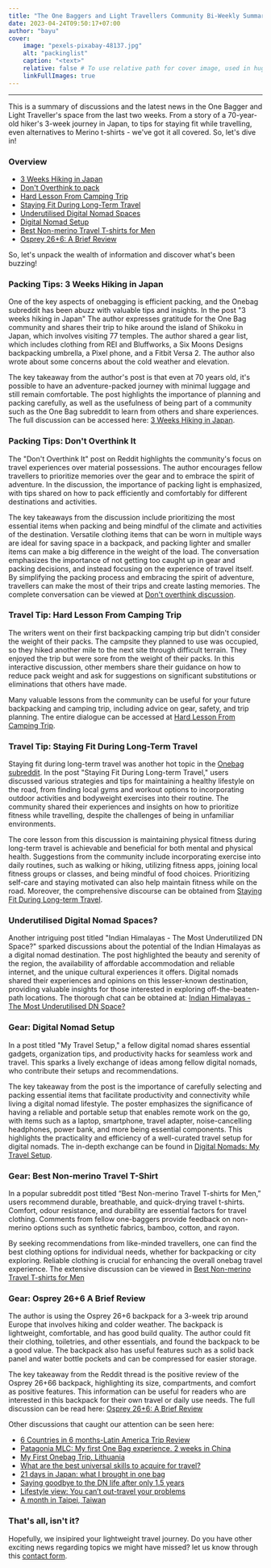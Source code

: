 ```yaml
---
title: "The One Baggers and Light Travellers Community Bi-Weekly Summary"
date: 2023-04-24T09:50:17+07:00
author: "bayu"
cover:
    image: "pexels-pixabay-48137.jpg"
    alt: "packinglist"
    caption: "<text>"
    relative: false # To use relative path for cover image, used in hugo Page-bundles
    linkFullImages: true
---
```

---

This is a summary of discussions and the latest news in the One Bagger and Light Traveller's space from the last two weeks. From a story of a 70-year-old hiker's 3-week journey in Japan, to tips for staying fit while travelling, even alternatives to Merino t-shirts - we've got it all covered. So, let's dive in!

### Overview

- [3 Weeks Hiking in Japan](#packing-tips-3-weeks-hiking-in-japan)
- [Don\'t Overthink to pack](#packing-tips-dont-overthink-it)
- [Hard Lesson From Camping Trip](#travel-tip-hard-lesson-from-camping-trip)
- [Staying Fit During Long-Term Travel](#travel-tip-staying-fit-during-long-term-travel)
- [Underutilised Digital Nomad Spaces](#underutilised-digital-nomad-spaces)
- [Digital Nomad Setup](#gear-digital-nomad-setup)
- [Best Non-merino Travel T-shirts for Men](#gear-best-non-merino-travel-t-shirt)
- [Osprey 26+6: A Brief Review](#gear-osprey-266-a-brief-review)

So, let's unpack the wealth of information and discover what's been buzzing!

### Packing Tips: 3 Weeks Hiking in Japan
One of the key aspects of onebagging is efficient packing, and the Onebag subreddit has been abuzz with valuable tips and insights. In the post "3 weeks hiking in Japan" The author expresses gratitude for the One Bag community and shares their trip to hike around the island of Shikoku in Japan, which involves visiting 77 temples. The author shared a gear list, which includes clothing from REI and Bluffworks, a Six Moons Designs backpacking umbrella, a Pixel phone, and a Fitbit Versa 2. The author also wrote about some concerns about the cold weather and elevation.

The key takeaway from the author's post is that even at 70 years old, it's possible to have an adventure-packed journey with minimal luggage and still remain comfortable. The post highlights the importance of planning and packing carefully, as well as the usefulness of being part of a community such as the One Bag subreddit to learn from others and share experiences. The full discussion can be accessed here: [3 Weeks Hiking in Japan](https://www.reddit.com/r/onebag/comments/12ehqrc/3_weeks_hiking_in_japan/).

### Packing Tips: Don't Overthink It

The "Don't Overthink It" post on Reddit highlights the community's focus on travel experiences over material possessions. The author encourages fellow travellers to prioritize memories over the gear and to embrace the spirit of adventure. In the discussion, the importance of packing light is emphasized, with tips shared on how to pack efficiently and comfortably for different destinations and activities.

The key takeaways from the discussion include prioritizing the most essential items when packing and being mindful of the climate and activities of the destination. Versatile clothing items that can be worn in multiple ways are ideal for saving space in a backpack, and packing lighter and smaller items can make a big difference in the weight of the load. The conversation emphasizes the importance of not getting too caught up in gear and packing decisions, and instead focusing on the experience of travel itself. By simplifying the packing process and embracing the spirit of adventure, travellers can make the most of their trips and create lasting memories.  The complete conversation can be viewed at [Don\'t overthink discussion]((https://www.reddit.com/r/onebag/comments/12b8pkl/dont_overthink_it/)).

### Travel Tip: Hard Lesson From Camping Trip
The writers went on their first backpacking camping trip but didn't consider the weight of their packs. The campsite they planned to use was occupied, so they hiked another mile to the next site through difficult terrain. They enjoyed the trip but were sore from the weight of their packs. In this interactive discussion, other members share their guidance on how to reduce pack weight and ask for suggestions on significant substitutions or eliminations that others have made.

Many valuable lessons from the community can be useful for your future backpacking and camping trip, including advice on gear, safety, and trip planning. The entire dialogue can be accessed at [Hard Lesson From Camping Trip]((https://www.reddit.com/r/Ultralight/comments/12aoohe/hard_lessons_learned_advice_welcomed/)).


### Travel Tip: Staying Fit During Long-Term Travel

Staying fit during long-term travel was another hot topic in the [Onebag subreddit](https://www.reddit.com/r/onebag/). In the post "Staying Fit During Long-term Travel," users discussed various strategies and tips for maintaining a healthy lifestyle on the road, from finding local gyms and workout options to incorporating outdoor activities and bodyweight exercises into their routine. The community shared their experiences and insights on how to prioritize fitness while travelling, despite the challenges of being in unfamiliar environments. 

The core lesson from this discussion is maintaining physical fitness during long-term travel is achievable and beneficial for both mental and physical health. Suggestions from the community include incorporating exercise into daily routines, such as walking or hiking, utilizing fitness apps, joining local fitness groups or classes, and being mindful of food choices. Prioritizing self-care and staying motivated can also help maintain fitness while on the road. Moreover, the comprehensive discourse can be obtained from [Staying Fit During Long-term Travel](https://www.reddit.com/r/onebag/comments/12cbci5/staying_fit_during_long_term_travel/).

### Underutilised Digital Nomad Spaces?

Another intriguing post titled "Indian Himalayas - The Most Underutilized DN Space?" sparked discussions about the potential of the Indian Himalayas as a digital nomad destination. The post highlighted the beauty and serenity of the region, the availability of affordable accommodation and reliable internet, and the unique cultural experiences it offers. Digital nomads shared their experiences and opinions on this lesser-known destination, providing valuable insights for those interested in exploring off-the-beaten-path locations. The thorough chat can be obtained at: [Indian Himalayas - The Most Underutilised DN Space?](https://www.reddit.com/r/digitalnomad/comments/12acrbd/indian_himalayas_the_most_underutilised_dn_space/)

### Gear: Digital Nomad Setup

In a post titled "My Travel Setup," a fellow digital nomad shares essential gadgets, organization tips, and productivity hacks for seamless work and travel. This sparks a lively exchange of ideas among fellow digital nomads, who contribute their setups and recommendations. 

The key takeaway from the post is the importance of carefully selecting and packing essential items that facilitate productivity and connectivity while living a digital nomad lifestyle. The poster emphasizes the significance of having a reliable and portable setup that enables remote work on the go, with items such as a laptop, smartphone, travel adapter, noise-cancelling headphones, power bank, and more being essential components. This highlights the practicality and efficiency of a well-curated travel setup for digital nomads. The in-depth exchange can be found in [Digital Nomads: My Travel Setup](https://www.reddit.com/r/digitalnomad/comments/12blgbq/my_travel_setup/).

### Gear: Best Non-merino Travel T-Shirt

In a popular subreddit post titled “Best Non-merino Travel T-shirts for Men,” users recommend durable, breathable, and quick-drying travel t-shirts. Comfort, odour resistance, and durability are essential factors for travel clothing. Comments from fellow one-baggers provide feedback on non-merino options such as synthetic fabrics, bamboo, cotton, and rayon. 

By seeking recommendations from like-minded travellers, one can find the best clothing options for individual needs, whether for backpacking or city exploring. Reliable clothing is crucial for enhancing the overall onebag travel experience. The extensive discussion can be viewed in [Best Non-merino Travel T-shirts for Men](https://www.reddit.com/r/onebag/comments/12a1jr7/best_nonmerino_travel_tshirts_for_men/)

### Gear: Osprey 26+6 A Brief Review

The author is using the Osprey 26+6 backpack for a 3-week trip around Europe that involves hiking and colder weather. The backpack is lightweight, comfortable, and has good build quality. The author could fit their clothing, toiletries, and other essentials, and found the backpack to be a good value. The backpack also has useful features such as a solid back panel and water bottle pockets and can be compressed for easier storage.

The key takeaway from the Reddit thread is the positive review of the Osprey 26+66 backpack, highlighting its size, compartments, and comfort as positive features. This information can be useful for readers who are interested in this backpack for their own travel or daily use needs. The full discussion can be read here: [Osprey 26+6: A Brief Review](https://www.reddit.com/r/onebag/comments/12lqrce/osprey_266_a_brief_review/)


Other discussions that caught our attention can be seen here:
- [6 Countries in 6 months-Latin America Trip Review](https://www.reddit.com/r/onebag/comments/12dw835/6_countries_in_6_months_latin_america_trip_review/)
- [Patagonia MLC: My first One Bag experience. 2 weeks in China](https://www.reddit.com/r/onebag/comments/12dehx6/patagonia_mlc_my_first_one_bag_experience_2_weeks/)
- [My First Onebag Trip, Lithuania](https://www.reddit.com/r/onebag/comments/12n3ebf/my_first_onebag_trip_lithuania/)
- [What are the best universal skills to acquire for travel?](https://www.reddit.com/r/onebag/comments/12ixoz8/what_are_the_best_universal_skills_to_acquire_for/)
- [21 days in Japan: what I brought in one bag](https://www.reddit.com/r/onebag/comments/12j6pyp/21_days_in_japan_what_i_brought_in_one_bag/)
- [Saying goodbye to the DN life after only 1.5 years](https://www.reddit.com/r/digitalnomad/comments/12k7x78/saying_goodbye_to_the_dn_life_after_only_15_years/)
- [Lifestyle view: You can’t out-travel your problems](https://www.reddit.com/r/digitalnomad/comments/12ldqju/you_cant_outtravel_your_problems/)
- [A month in Taipei, Taiwan](https://www.reddit.com/r/digitalnomad/comments/12epd70/a_month_in_taipei_taiwan/)

### That's all, isn't it?

Hopefully, we insipired your lightweight travel journey. Do you have other exciting news regarding topics we might have missed? let us know through this [contact form](https://www.packingpanic.com/contact-us).